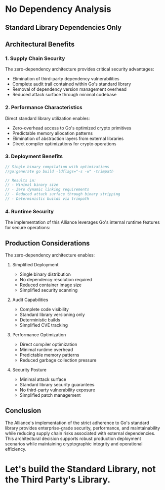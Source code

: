# No Dependency Analysis

## Standard Library Dependencies Only


## Architectural Benefits

### 1. Supply Chain Security

The zero-dependency architecture provides critical security advantages:
- Elimination of third-party dependency vulnerabilities
- Complete audit trail contained within Go's standard library
- Removal of dependency version management overhead
- Reduced attack surface through minimal codebase

### 2. Performance Characteristics

Direct standard library utilization enables:
- Zero-overhead access to Go's optimized crypto primitives
- Predictable memory allocation patterns
- Elimination of abstraction layers from external libraries
- Direct compiler optimizations for crypto operations

### 3. Deployment Benefits

```go
// Single binary compilation with optimizations
//go:generate go build -ldflags="-s -w" -trimpath

// Results in:
// - Minimal binary size
// - Zero dynamic linking requirements
// - Reduced attack surface through binary stripping
// - Deterministic builds via trimpath
```

### 4. Runtime Security

The implementation of this Alliance leverages Go's internal runtime features for secure operations:

## Production Considerations

The zero-dependency architecture enables:

1. Simplified Deployment
   - Single binary distribution
   - No dependency resolution required
   - Reduced container image size
   - Simplified security scanning

2. Audit Capabilities
   - Complete code visibility
   - Standard library versioning only
   - Deterministic builds
   - Simplified CVE tracking

3. Performance Optimization
   - Direct compiler optimization
   - Minimal runtime overhead
   - Predictable memory patterns
   - Reduced garbage collection pressure

4. Security Posture
   - Minimal attack surface
   - Standard library security guarantees
   - No third-party vulnerability exposure
   - Simplified patch management

## Conclusion

The Alliance's implementation of the strict adherence to Go's standard library provides enterprise-grade security, performance, and maintainability while reducing supply chain risks associated with external dependencies. This architectural decision supports robust production deployment scenarios while maintaining cryptographic integrity and operational efficiency.

# Let's build the Standard Library, not the Third Party's Library.
